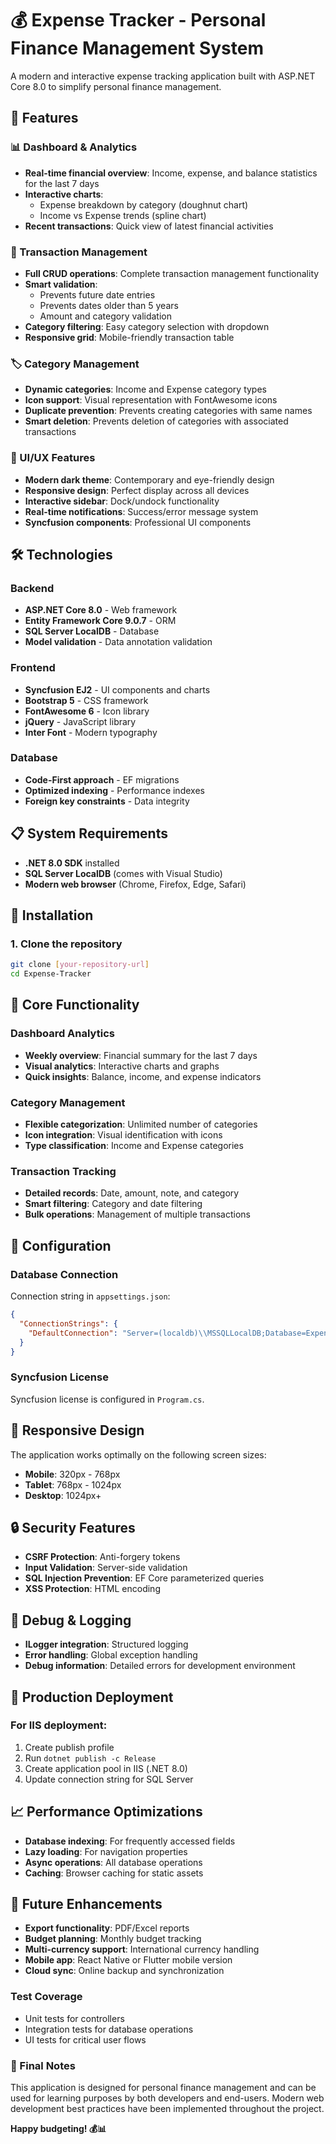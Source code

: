 # 💰 Expense Tracker - Personal Finance Management System

A modern and interactive expense tracking application built with ASP.NET Core 8.0 to simplify personal finance management.

## 🌟 Features

### 📊 Dashboard & Analytics
- **Real-time financial overview**: Income, expense, and balance statistics for the last 7 days
- **Interactive charts**: 
  - Expense breakdown by category (doughnut chart)
  - Income vs Expense trends (spline chart)
- **Recent transactions**: Quick view of latest financial activities

### 📝 Transaction Management
- **Full CRUD operations**: Complete transaction management functionality
- **Smart validation**: 
  - Prevents future date entries
  - Prevents dates older than 5 years
  - Amount and category validation
- **Category filtering**: Easy category selection with dropdown
- **Responsive grid**: Mobile-friendly transaction table

### 🏷️ Category Management
- **Dynamic categories**: Income and Expense category types
- **Icon support**: Visual representation with FontAwesome icons
- **Duplicate prevention**: Prevents creating categories with same names
- **Smart deletion**: Prevents deletion of categories with associated transactions

### 🎨 UI/UX Features
- **Modern dark theme**: Contemporary and eye-friendly design
- **Responsive design**: Perfect display across all devices
- **Interactive sidebar**: Dock/undock functionality
- **Real-time notifications**: Success/error message system
- **Syncfusion components**: Professional UI components

## 🛠️ Technologies

### Backend
- **ASP.NET Core 8.0** - Web framework
- **Entity Framework Core 9.0.7** - ORM
- **SQL Server LocalDB** - Database
- **Model validation** - Data annotation validation

### Frontend
- **Syncfusion EJ2** - UI components and charts
- **Bootstrap 5** - CSS framework
- **FontAwesome 6** - Icon library
- **jQuery** - JavaScript library
- **Inter Font** - Modern typography

### Database
- **Code-First approach** - EF migrations
- **Optimized indexing** - Performance indexes
- **Foreign key constraints** - Data integrity

## 📋 System Requirements

- **.NET 8.0 SDK** installed
- **SQL Server LocalDB** (comes with Visual Studio)
- **Modern web browser** (Chrome, Firefox, Edge, Safari)

## 🚀 Installation

### 1. Clone the repository
```bash
git clone [your-repository-url]
cd Expense-Tracker
```

## 🎯 Core Functionality

### Dashboard Analytics
- **Weekly overview**: Financial summary for the last 7 days
- **Visual analytics**: Interactive charts and graphs
- **Quick insights**: Balance, income, and expense indicators

### Category Management
- **Flexible categorization**: Unlimited number of categories
- **Icon integration**: Visual identification with icons
- **Type classification**: Income and Expense categories

### Transaction Tracking
- **Detailed records**: Date, amount, note, and category
- **Smart filtering**: Category and date filtering
- **Bulk operations**: Management of multiple transactions

## 🔧 Configuration

### Database Connection
Connection string in `appsettings.json`:
```json
{
  "ConnectionStrings": {
    "DefaultConnection": "Server=(localdb)\\MSSQLLocalDB;Database=ExpenseTrackerDB;Trusted_Connection=True;TrustServerCertificate=True"
  }
}
```

### Syncfusion License
Syncfusion license is configured in `Program.cs`.

## 📱 Responsive Design

The application works optimally on the following screen sizes:
- **Mobile**: 320px - 768px
- **Tablet**: 768px - 1024px  
- **Desktop**: 1024px+

## 🔒 Security Features

- **CSRF Protection**: Anti-forgery tokens
- **Input Validation**: Server-side validation
- **SQL Injection Prevention**: EF Core parameterized queries
- **XSS Protection**: HTML encoding

## 🐛 Debug & Logging

- **ILogger integration**: Structured logging
- **Error handling**: Global exception handling
- **Debug information**: Detailed errors for development environment

## 🚀 Production Deployment

### For IIS deployment:
1. Create publish profile
2. Run `dotnet publish -c Release`
3. Create application pool in IIS (.NET 8.0)
4. Update connection string for SQL Server

## 📈 Performance Optimizations

- **Database indexing**: For frequently accessed fields
- **Lazy loading**: For navigation properties
- **Async operations**: All database operations
- **Caching**: Browser caching for static assets


## 🎯 Future Enhancements

- **Export functionality**: PDF/Excel reports
- **Budget planning**: Monthly budget tracking
- **Multi-currency support**: International currency handling
- **Mobile app**: React Native or Flutter mobile version
- **Cloud sync**: Online backup and synchronization

### Test Coverage
- Unit tests for controllers
- Integration tests for database operations
- UI tests for critical user flows

### 🎉 Final Notes

This application is designed for personal finance management and can be used for learning purposes by both developers and end-users. Modern web development best practices have been implemented throughout the project.

**Happy budgeting! 💰📊**
